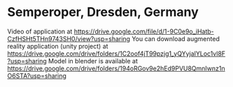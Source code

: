 # Semperoper, Dresden, Germany

Video of application at https://drive.google.com/file/d/1-9C0e9o_iHatb-CzfHSHt5THn9743SH0/view?usp=sharing
You can download augmented reality application (unity project) at https://drive.google.com/drive/folders/1C2oof4jT99pzjg1_yQYyjaIYLoc1vl8F?usp=sharing
Model in blender is available at https://drive.google.com/drive/folders/194oRGov9e2hEd9PVU8QmnIwnz1nO6STA?usp=sharing
